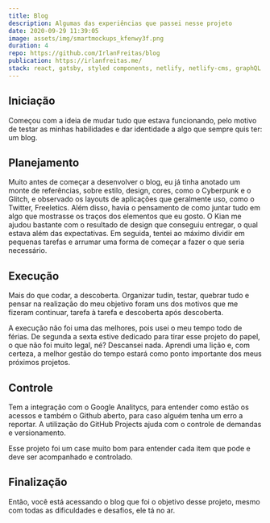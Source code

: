 ```yaml
---
title: Blog
description: Algumas das experiências que passei nesse projeto
date: 2020-09-29 11:39:05
image: assets/img/smartmockups_kfenwy3f.png
duration: 4
repo: https://github.com/IrlanFreitas/blog
publication: https://irlanfreitas.me/
stack: react, gatsby, styled components, netlify, netlify-cms, graphQL
---
```

## Iniciação

Começou com a ideia de mudar tudo que estava funcionando, pelo motivo de testar as minhas habilidades e dar identidade a algo que sempre quis ter: um blog.

## Planejamento

Muito antes de começar a desenvolver o blog, eu já tinha anotado um monte de referências, sobre estilo, design, cores, como o Cyberpunk e o Glitch, e observado os layouts de aplicações que geralmente uso, como o Twitter, Freeletics. Além disso, havia o pensamento de como juntar tudo em algo que mostrasse os traços dos elementos que eu gosto. O Kian me ajudou bastante com o resultado de design que conseguiu entregar, o qual estava além das expectativas. Em seguida, tentei ao máximo dividir em pequenas tarefas e arrumar uma forma de começar a fazer o que seria necessário.

## Execução

Mais do que codar, a descoberta. Organizar tudin, testar, quebrar tudo e pensar na realização do meu objetivo foram uns dos motivos que me fizeram continuar, tarefa à tarefa e descoberta após descoberta.

A execução não foi uma das melhores, pois usei o meu tempo todo de férias. De segunda a sexta estive dedicado para tirar esse projeto do papel, o que não foi muito legal, né? Descansei nada. Aprendi uma lição e, com certeza, a melhor gestão do tempo estará como ponto importante dos meus próximos projetos.

## Controle

Tem a integração com o Google Analitycs, para entender como estão os acessos e também o Github aberto, para caso alguém tenha um erro a reportar. A utilização do GitHub Projects ajuda com o controle de demandas e versionamento.

Esse projeto foi um case muito bom para entender cada item que pode e deve ser acompanhado e controlado.

## Finalização

Então, você está acessando o blog que foi o objetivo desse projeto, mesmo com todas as dificuldades e desafios, ele tá no ar.